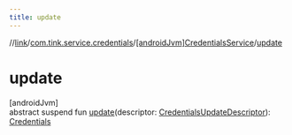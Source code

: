 ```yaml
---
title: update
---
```

//[link](../../../index.html)/[com.tink.service.credentials](../index.html)/[[androidJvm]CredentialsService](index.html)/[update](update.html)



# update



[androidJvm]\
abstract suspend fun [update](update.html)(descriptor: [CredentialsUpdateDescriptor](../[android-jvm]-credentials-update-descriptor/index.html)): [Credentials](../../com.tink.model.credentials/[android-jvm]-credentials/index.html)




